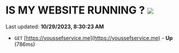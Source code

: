 # IS MY WEBSITE RUNNING ? [![](https://img.shields.io/static/v1?label=Sponsor&message=%E2%9D%A4&logo=GitHub&color=%23fe8e86)](https://github.com/sponsors/<username>)

Last updated: **10/29/2023, 8:30:23 AM**

- `GET` [https://youssefservice.me](https://youssefservice.me) - **Up** (786ms)
